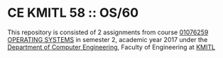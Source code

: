 # CE KMITL 58 :: OS/60

This repository is consisted of 2 assignments from course [01076259 OPERATING SYSTEMS](http://www.reg.kmitl.ac.th/teachtable_v20/subject_detail.php?subject_id=01076259) in semester 2, academic year 2017 under the [Department of Computer Engineering](http://www.ce.kmitl.ac.th), Faculty of Engineering at [KMITL](http://www.kmitl.ac.th)